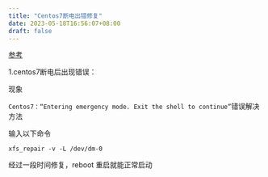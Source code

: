 ```yaml
---
title: "Centos7断电出错修复"
date: 2023-05-18T16:56:07+08:00
draft: false
---
```


[参考](https://developer.aliyun.com/article/759518)

1.centos7断电后出现错误：

现象

`Centos7：“Entering emergency mode. Exit the shell to continue”`错误解决方法

输入以下命令

```shell
xfs_repair -v -L /dev/dm-0
```

经过一段时间修复，reboot 重启就能正常启动

